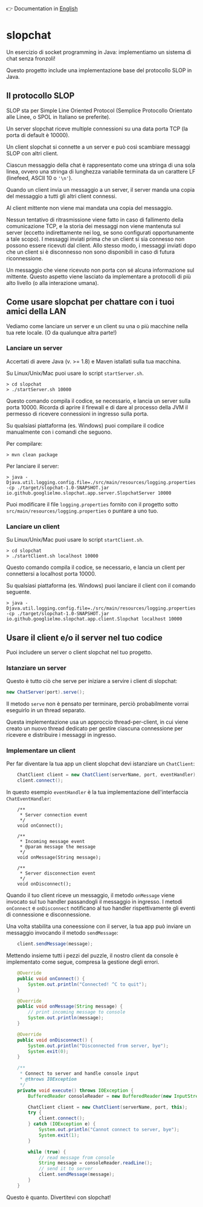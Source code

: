 👉 Documentation in [English](README.md)

# slopchat

Un esercizio di socket programming in Java: implementiamo un sistema di chat senza fronzoli!

Questo progetto include una implementazione base del protocollo SLOP in Java.

## Il protocollo SLOP

SLOP sta per Simple Line Oriented Protocol (Semplice Protocollo Orientato alle Linee,
o SPOL in Italiano se preferite).

Un server slopchat riceve multiple connessioni su una data porta TCP (la porta di default è 10000).

Un client slopchat si connette a un server e può così scambiare messaggi SLOP con altri client.

Ciascun messaggio della chat è rappresentato come una stringa di una sola linea, ovvero una stringa
di lunghezza variabile terminata da un carattere LF (linefeed, ASCII 10 o `'\n'`).

Quando un client invia un messaggio a un server, il server manda una copia del messaggio a tutti gli
altri client connessi.

Al client mittente non viene mai mandata una copia del messaggio.

Nessun tentativo di ritrasmissione viene fatto in caso di fallimento della comunicazione TCP,
e la storia dei messaggi non viene mantenuta sul server (eccetto indirettamente nei log,
se sono configurati opportunamente a tale scopo).
I messaggi inviati prima che un client si sia connesso non possono essere ricevuti dal client.
Allo stesso modo, i messaggi inviati dopo che un client si è disconnesso non sono disponibili
in caso di futura riconnessione.

Un messaggio che viene ricevuto non porta con sé alcuna informazione sul mittente.
Questo aspetto viene lasciato da implementare a protocolli di più alto livello
(o alla interazione umana).

## Come usare slopchat per chattare con i tuoi amici della LAN

Vediamo come lanciare un server e un client su una o più macchine nella tua rete locale. (O da qualunque altra parte!)

### Lanciare un server

Accertati di avere Java (v. >= 1.8) e Maven istallati sulla tua macchina.

Su Linux/Unix/Mac puoi usare lo script `startServer.sh`.

```shell script
> cd slopchat
> ./startServer.sh 10000
```
Questo comando compila il codice, se necessario, e lancia un server sulla porta 10000.
Ricorda di aprire il firewall e di dare al processo della JVM il permesso di ricevere connessioni in ingresso sulla
porta.

Su qualsiasi piattaforma (es. Windows) puoi compilare il codice manualmente con i comandi che seguono.

Per compilare:
```shell script
> mvn clean package
```

Per lanciare il server:
```shell script
> java -Djava.util.logging.config.file=./src/main/resources/logging.properties -cp ./target/slopchat-1.0-SNAPSHOT.jar io.github.googlielmo.slopchat.app.server.SlopchatServer 10000
```

Puoi modificare il file `logging.properties` fornito con il progetto sotto `src/main/resources/logging.properties` o
puntare a uno tuo.

### Lanciare un client

Su Linux/Unix/Mac puoi usare lo script `startClient.sh`.

```shell script
> cd slopchat
> ./startClient.sh localhost 10000
```
Questo comando compila il codice, se necessario, e lancia un client per connettersi a localhost porta 10000.

Su qualsiasi piattaforma (es. Windows) puoi lanciare il client con il comando seguente.

```shell script
> java -Djava.util.logging.config.file=./src/main/resources/logging.properties -cp ./target/slopchat-1.0-SNAPSHOT.jar io.github.googlielmo.slopchat.app.client.Slopchat localhost 10000
```
## Usare il client e/o il server nel tuo codice

Puoi includere un server o client slopchat nel tuo progetto.

### Istanziare un server

Questo è tutto ciò che serve per iniziare a servire i client di slopchat:

```java
new ChatServer(port).serve();
```

Il metodo `serve` non è pensato per terminare, perciò probabilmente vorrai eseguirlo in un thread separato.

Questa implementazione usa un approccio thread-per-client, in cui viene creato un nuovo thread dedicato per
gestire ciascuna connessione per ricevere e distribuire i messaggi in ingresso.

### Implementare un client

Per far diventare la tua app un client slopchat devi istanziare un `ChatClient`:

```java
    ChatClient client = new ChatClient(serverName, port, eventHandler);
    client.connect();
```

In questo esempio `eventHandler` è la tua implementazione dell'interfaccia `ChatEventHandler`:

```
    /**
     * Server connection event
     */
    void onConnect();

    /**
     * Incoming message event
     * @param message the message
     */
    void onMessage(String message);

    /**
     * Server disconnection event
     */
    void onDisconnect();
```

Quando il tuo client riceve un messaggio, il metodo `onMessage` viene invocato sul tuo handler passandogli il messaggio
in ingresso.
I metodi `onConnect` e `onDisconnect` notificano al tuo handler rispettivamente gli eventi di connessione e
disconnessione.

Una volta stabilita una coneessione con il server, la tua app può inviare un messaggio invocando il metodo
`sendMessage`:

```java
    client.sendMessage(message);
```

Mettendo insieme tutti i pezzi del puzzle, il nostro client da console è implementato come segue, compresa la gestione
degli errori.

```java
    @Override
    public void onConnect() {
        System.out.println("Connected! ^C to quit");
    }

    @Override
    public void onMessage(String message) {
        // print incoming message to console
        System.out.println(message);
    }

    @Override
    public void onDisconnect() {
        System.out.println("Disconnected from server, bye");
        System.exit(0);
    }

    /**
     * Connect to server and handle console input
     * @throws IOException
     */
    private void execute() throws IOException {
        BufferedReader consoleReader = new BufferedReader(new InputStreamReader(System.in));

        ChatClient client = new ChatClient(serverName, port, this);
        try {
            client.connect();
        } catch (IOException e) {
            System.out.println("Cannot connect to server, bye");
            System.exit(1);
        }

        while (true) {
            // read message from console
            String message = consoleReader.readLine();
            // send it to server
            client.sendMessage(message);
        }
    }
```

Questo è quanto. Divertitevi con slopchat!

